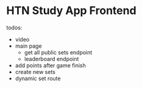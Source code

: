 # HTN Study App Frontend

todos:
- video
- main page 
    - get all public sets endpoint
    - leaderboard endpoint
- add points after game finish
- create new sets
- dynamic set route